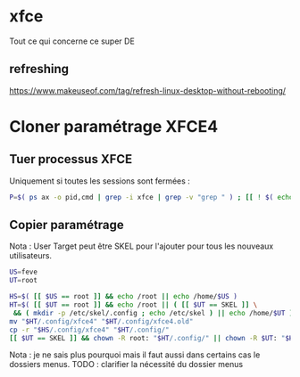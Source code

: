 # xfce
Tout ce qui concerne ce super DE

## refreshing
https://www.makeuseof.com/tag/refresh-linux-desktop-without-rebooting/

# Cloner paramétrage XFCE4
## Tuer processus XFCE
Uniquement si toutes les sessions sont fermées :
```sh
P=$( ps ax -o pid,cmd | grep -i xfce | grep -v "grep " ) ; [[ ! $( echo -e "$P" | grep -v xfconfd ) ]] && for p in $( echo -e "$P" | cut -d ' ' -f 2 ) ; do kill $p ; done
```

## Copier paramétrage
Nota : User Target peut être SKEL pour l'ajouter pour tous les nouveaux utilisateurs.
```sh
US=feve
UT=root

HS=$( [[ $US == root ]] && echo /root || echo /home/$US )
HT=$( [[ $UT == root ]] && echo /root || ( [[ $UT == SKEL ]] \
 && ( mkdir -p /etc/skel/.config ; echo /etc/skel ) || echo /home/$UT ) )
mv "$HT/.config/xfce4" "$HT/.config/xfce4.old"
cp -r "$HS/.config/xfce4" "$HT/.config/"
[[ $UT == SKEL ]] && chown -R root: "$HT/.config/" || chown -R $UT: "$HT/.config/"
```
Nota : je ne sais plus pourquoi mais il faut aussi dans certains cas le dossiers menus.
TODO : clarifier la nécessité du dossier menus
